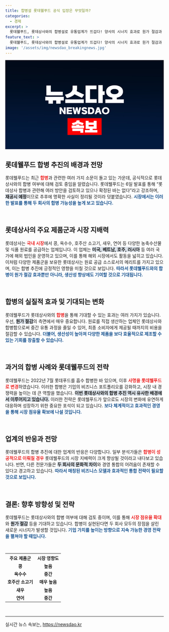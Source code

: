 ```yaml
---
title: 합병설 롯데웰푸드 공식 입장은 무엇일까?
categories:
  - 경제
excerpt: >
  롯데웰푸드, 롯데상사와의 합병설로 유통업계가 뜨겁다! 양사의 시너지 효과로 원가 절감과 생산성 향상이 기대되는 가운데, 공식 발표는 아직. 새로운 변화의 물결이 시작될까? 클릭해 상세 내용을 확인하세요!
feature_text: >
  롯데웰푸드, 롯데상사와의 합병설로 유통업계가 뜨겁다! 양사의 시너지 효과로 원가 절감과 생산성 향상이 기대되는 가운데, 공식 발표는 아직. 새로운 변화의 물결이 시작될까? 클릭해 상세 내용을 확인하세요!
image: '/assets/img/newsdao_breakingnews.jpg'
---
```


<p><img src="/assets/img/newsdao_breakingnews.jpg" alt="bookingtag 속보" /></p>

<h2 data-ke-size="size26">롯데웰푸드 합병 추진의 배경과 전망</h2>

<p data-ke-size="size16">롯데웰푸드는 최근 <b><span style="color: #ee2323;">합병</span></b>과 관련한 여러 가지 소문이 돌고 있는 가운데, 공식적으로 롯데상사와의 합병 여부에 대해 검토 중임을 알렸습니다. 롯데웰푸드는 6일 발표를 통해 “롯데상사 합병과 관련해 여러 방안을 검토하고 있으나 확정된 바는 없다”라고 강조하며, <b><span style="background-color: #21538527;">재공시 예정</span></b>이므로 추후에 명확한 사실이 정리될 것이라 덧붙였습니다. <b><span style="color: #1a5490;">시장에서는 이러한 발표를 통해 두 회사의 합병 가능성을 높게 보고 있습니다.</span></b></p>

<p data-ke-size="size16">&nbsp;</p>

<h2 data-ke-size="size26">롯데상사의 주요 제품군과 시장 지배력</h2>

<p data-ke-size="size16">롯데상사는 <b><span style="color: #ee2323;">국내 시장</span></b>에서 콩, 옥수수, 호주산 소고기, 새우, 연어 등 다양한 농축수산물 및 식품 원료를 공급하는 업체입니다. 이 업체는 <b><span style="background-color: #21538527;">미국, 베트남, 호주, 러시아</span></b> 등 여러 국가에 해외 법인을 운영하고 있으며, 이를 통해 해외 시장에서도 활동을 넓히고 있습니다. 이처럼 다양한 제품군을 보유한 롯데상사는 원료 공급 소스로서의 메리트를 가지고 있으며, 이는 합병 추진에 긍정적인 영향을 미칠 것으로 보입니다. <b><span style="color: #1a5490;">따라서 롯데웰푸드와의 합병이 원가 절감 효과뿐만 아니라, 생산성 향상에도 기여할 것으로 기대됩니다.</span></b></p>

<p data-ke-size="size16">&nbsp;</p>

<h2 data-ke-size="size26">합병의 실질적 효과 및 기대되는 변화</h2>

<p data-ke-size="size16">롯데웰푸드가 롯데상사와의 <b><span style="color: #ee2323;">합병</span></b>을 통해 기대할 수 있는 효과는 여러 가지가 있습니다. 우선, <b><span style="background-color: #21538527;">원가 절감</span></b>의 측면에서 매우 중요합니다. 원료를 직접 생산하는 업체인 롯데상사와 합병함으로써 중간 유통 과정을 줄일 수 있어, 최종 소비자에게 제공될 때까지의 비용을 절감할 수 있습니다. <b><span style="color: #1a5490;">더불어, 생산성이 높아져 다양한 제품을 보다 효율적으로 제조할 수 있는 기회를 창출할 수 있습니다.</span></b></p>

<p data-ke-size="size16">&nbsp;</p>

<h2 data-ke-size="size26">과거의 합병 사례와 롯데웰푸드의 전략</h2>

<p data-ke-size="size16">롯데웰푸드는 2022년 7월 롯데푸드를 흡수 합병한 바 있으며, 이후 <b><span style="color: #ee2323;">사명을 롯데웰푸드로 변경</span></b>하였습니다. 이러한 합병은 기업의 비즈니스 포트폴리오를 강화하고, 시장 내 경쟁력을 높이는 데 큰 역할을 했습니다. <b><span style="background-color: #21538527;">이번 롯데상사와의 합병 추진 역시 유사한 배경에서 이루어지고 있습니다.</span></b> 이러한 전략은 롯데웰푸드가 앞으로도 시장의 변화에 유연하게 대응하며 성장하기 위한 중요한 포석이 되고 있습니다. <b><span style="color: #1a5490;">보다 체계적이고 효과적인 경영을 통해 시장 점유율 확보에 나설 것입니다.</span></b></p>

<p data-ke-size="size16">&nbsp;</p>

<h2 data-ke-size="size26">업계의 반응과 전망</h2>

<p data-ke-size="size16">롯데웰푸드의 합병 추진에 대한 업계의 반응은 다양합니다. 일부 분석가들은 <b><span style="color: #ee2323;">합병이 성공적으로 이뤄질 경우</span></b> 롯데웰푸드의 시장 지배력이 크게 향상될 것이라고 내다보고 있습니다. 반면, 다른 전문가들은 <b><span style="background-color: #21538527;">두 회사의 문화적 차이</span></b>와 경영 통합의 어려움이 존재할 수 있다고 경고하고 있습니다. <b><span style="color: #1a5490;">따라서 매칭된 비즈니스 모델과 효과적인 통합 전략이 필요할 것으로 보입니다.</span></b></p>

<p data-ke-size="size16">&nbsp;</p>

<h2 data-ke-size="size26">결론: 향후 방향성 및 전략</h2>

<p data-ke-size="size16">롯데웰푸드는 롯데상사와의 합병 여부에 대해 검토 중이며, 이를 통해 <b><span style="color: #ee2323;">시장 점유율 확대</span></b>와 <b><span style="background-color: #21538527;">원가 절감</span></b> 등을 기대하고 있습니다. 합병이 실현된다면 두 회사 모두의 장점을 살린 새로운 시너지가 발생할 것입니다. <b><span style="color: #1a5490;">기업 가치를 높이는 방향으로 지속 가능한 경영 전략을 펼쳐야 할 때입니다.</span></b></p>

<p data-ke-size="size16">&nbsp;</p>

<table>
  <tr>
    <th>주요 제품군</th>
    <th>시장 영향도</th>
  </tr>
  <tr>
    <td style="text-align: center; height: 17px;"><b>콩</b></td>
    <td style="text-align: center; height: 17px;"><b>높음</b></td>
  </tr>
  <tr>
    <td style="text-align: center; height: 17px;"><b>옥수수</b></td>
    <td style="text-align: center; height: 17px;"><b>중간</b></td>
  </tr>
  <tr>
    <td style="text-align: center; height: 17px;"><b>호주산 소고기</b></td>
    <td style="text-align: center; height: 17px;"><b>매우 높음</b></td>
  </tr>
  <tr>
    <td style="text-align: center; height: 17px;"><b>새우</b></td>
    <td style="text-align: center; height: 17px;"><b>높음</b></td>
  </tr>
  <tr>
    <td style="text-align: center; height: 17px;"><b>연어</b></td>
    <td style="text-align: center; height: 17px;"><b>중간</b></td>
  </tr>
</table>

<p data-ke-size="size16">&nbsp;</p>

<hr />
실시간 뉴스 속보는, <a href="https://newsdao.kr" rel="dofollow">https://newsdao.kr</a>


